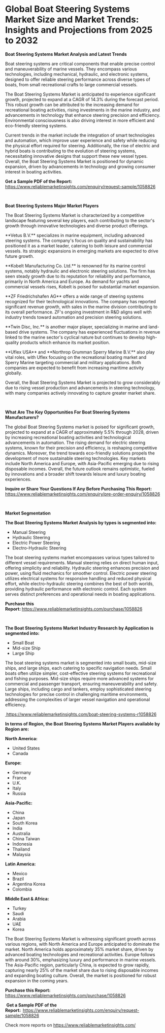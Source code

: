 <p><h1>Global Boat Steering Systems Market Size and Market Trends: Insights and Projections from 2025 to 2032</h1></p><p><strong>Boat Steering Systems Market Analysis and Latest Trends</strong></p>
<p><p>Boat steering systems are critical components that enable precise control and maneuverability of marine vessels. They encompass various technologies, including mechanical, hydraulic, and electronic systems, designed to offer reliable steering performance across diverse types of boats, from small recreational crafts to large commercial vessels.</p><p>The Boat Steering Systems Market is anticipated to experience significant growth, projected to expand at a CAGR of 14.3% during the forecast period. This robust growth can be attributed to the increasing demand for recreational boating activities, rising investments in the marine industry, and advancements in technology that enhance steering precision and efficiency. Environmental consciousness is also driving interest in more efficient and eco-friendly steering systems.</p><p>Current trends in the market include the integration of smart technologies and automation, which improve user experience and safety while reducing the physical effort required for steering. Additionally, the rise of electric and hybrid boats is contributing to the evolution of steering systems, necessitating innovative designs that support these new vessel types. Overall, the Boat Steering Systems Market is positioned for dynamic expansion, driven by advancements in technology and growing consumer interest in boating activities.</p></p>
<p><strong>Get a Sample PDF of the Report:&nbsp;</strong> <a href="https://www.reliablemarketinsights.com/enquiry/request-sample/1058826?utm_campaign=3284&utm_medium=2&utm_source=Github&utm_content=ia&utm_term=10042025&utm_id=boat-steering-systems">https://www.reliablemarketinsights.com/enquiry/request-sample/1058826</a></p>
<p>&nbsp;</p>
<p><strong>Boat Steering Systems Major Market Players</strong></p>
<p><p>The Boat Steering Systems Market is characterized by a competitive landscape featuring several key players, each contributing to the sector's growth through innovative technologies and diverse product offerings.</p><p>**Vetus B.V.** specializes in marine equipment, including advanced steering systems. The company's focus on quality and sustainability has positioned it as a market leader, catering to both leisure and commercial vessels. Its strategic expansions in emerging markets are expected to drive future growth.</p><p>**Kobelt Manufacturing Co. Ltd.** is renowned for its marine control systems, notably hydraulic and electronic steering solutions. The firm has seen steady growth due to its reputation for reliability and performance, primarily in North America and Europe. As demand for yachts and commercial vessels rises, Kobelt is poised for substantial market expansion.</p><p>**ZF Friedrichshafen AG** offers a wide range of steering systems recognized for their technological innovations. The company has reported significant revenue growth, with sales in the marine division contributing to its overall performance. ZF's ongoing investment in R&D aligns well with industry trends toward automation and precision steering solutions.</p><p>**Twin Disc, Inc.** is another major player, specializing in marine and land-based drive systems. The company has experienced fluctuations in revenue linked to the marine sector's cyclical nature but continues to develop high-quality products which enhance its market position.</p><p>**Uflex USA** and **Northrop Grumman Sperry Marine B.V.** also play vital roles, with Uflex focusing on the recreational boating market and Sperry Marine targeting commercial and military applications. Both companies are expected to benefit from increasing maritime activity globally.</p><p>Overall, the Boat Steering Systems Market is projected to grow considerably due to rising vessel production and advancements in steering technology, with many companies actively innovating to capture greater market share.</p></p>
<p>&nbsp;</p>
<p><strong>What Are The Key Opportunities For Boat Steering Systems Manufacturers?</strong></p>
<p><p>The global Boat Steering Systems market is poised for significant growth, projected to expand at a CAGR of approximately 5.5% through 2028, driven by increasing recreational boating activities and technological advancements in automation. The rising demand for electric steering systems, known for their precision and efficiency, is reshaping competitive dynamics. Moreover, the trend towards eco-friendly solutions propels the development of more sustainable steering technologies. Key markets include North America and Europe, with Asia-Pacific emerging due to rising disposable incomes. Overall, the future outlook remains optimistic, fueled by innovations and a broader shift towards leisure and luxury boating experiences.</p></p>
<p><strong>Inquire or Share Your Questions If Any Before Purchasing This Report:</strong> <a href="https://www.reliablemarketinsights.com/enquiry/pre-order-enquiry/1058826?utm_campaign=3284&utm_medium=2&utm_source=Github&utm_content=ia&utm_term=10042025&utm_id=boat-steering-systems">https://www.reliablemarketinsights.com/enquiry/pre-order-enquiry/1058826</a></p>
<p>&nbsp;</p>
<p><strong>Market Segmentation</strong></p>
<p><strong>The Boat Steering Systems Market Analysis by types is segmented into:</strong></p>
<p><ul><li>Manual Steering</li><li>Hydraulic Steering</li><li>Electric Power Steering</li><li>Electro-Hydraulic Steering</li></ul></p>
<p><p>The boat steering systems market encompasses various types tailored to different vessel requirements. Manual steering relies on direct human input, offering simplicity and reliability. Hydraulic steering enhances precision and power, using fluid mechanics for smoother control. Electric power steering utilizes electrical systems for responsive handling and reduced physical effort, while electro-hydraulic steering combines the best of both worlds, providing hydraulic performance with electronic control. Each system serves distinct preferences and operational needs in boating applications.</p></p>
<p><strong>Purchase this Report:&nbsp;</strong><a href="https://www.reliablemarketinsights.com/purchase/1058826?utm_campaign=3284&utm_medium=2&utm_source=Github&utm_content=ia&utm_term=10042025&utm_id=boat-steering-systems">https://www.reliablemarketinsights.com/purchase/1058826</a></p>
<p>&nbsp;</p>
<p><strong>The Boat Steering Systems Market Industry Research by Application is segmented into:</strong></p>
<p><ul><li>Small Boat</li><li>Mid-size Ship</li><li>Large Ship</li></ul></p>
<p><p>The boat steering systems market is segmented into small boats, mid-size ships, and large ships, each catering to specific navigation needs. Small boats often utilize simpler, cost-effective steering systems for recreational and fishing purposes. Mid-size ships require more advanced systems for commercial and passenger transport, ensuring maneuverability and safety. Large ships, including cargo and tankers, employ sophisticated steering technologies for precise control in challenging maritime environments, addressing the complexities of larger vessel navigation and operational efficiency.</p></p>
<p><a href="https://www.reliablemarketinsights.com/boat-steering-systems-r1058826?utm_campaign=3284&utm_medium=2&utm_source=Github&utm_content=ia&utm_term=10042025&utm_id=boat-steering-systems">&nbsp;https://www.reliablemarketinsights.com/boat-steering-systems-r1058826</a></p>
<p><strong>In terms of Region, the Boat Steering Systems Market Players available by Region are:</strong></p>
<p>
    <p> <strong> North America: </strong>
        <ul>
            <li>United States</li>
            <li>Canada</li>
        </ul>
        </p> 
    <p> <strong> Europe: </strong>
        <ul>
            <li>Germany</li>
            <li>France</li>
            <li>U.K.</li>
            <li>Italy</li>
            <li>Russia</li>
        </ul>
        </p> 
    <p> <strong> Asia-Pacific: </strong>
        <ul>
            <li>China</li>
            <li>Japan</li>
            <li>South Korea</li>
            <li>India</li>
            <li>Australia</li>
            <li>China Taiwan</li>
            <li>Indonesia</li>
            <li>Thailand</li>
            <li>Malaysia</li>
        </ul>
        </p> 
    <p> <strong> Latin America: </strong>
        <ul>
            <li>Mexico</li>
            <li>Brazil</li>
            <li>Argentina Korea</li>
            <li>Colombia</li>
        </ul>
        </p> 
    <p> <strong> Middle East & Africa: </strong>
        <ul>
            <li>Turkey</li>
            <li>Saudi</li>
            <li>Arabia</li>
            <li>UAE</li>
            <li>Korea</li>
        </ul>
    </p>
    </p>
<p><p>The Boat Steering Systems Market is witnessing significant growth across various regions, with North America and Europe anticipated to dominate the market. North America holds approximately 35% market share, driven by advanced boating technologies and recreational activities. Europe follows with around 30%, emphasizing luxury and performance in marine vessels. The Asia-Pacific region, particularly China, is expected to grow rapidly, capturing nearly 25% of the market share due to rising disposable incomes and expanding boating culture. Overall, the market is positioned for robust expansion in the coming years.</p></p>
<p><strong>Purchase this Report: </strong><a href="https://www.reliablemarketinsights.com/purchase/1058826?utm_campaign=3284&utm_medium=2&utm_source=Github&utm_content=ia&utm_term=10042025&utm_id=boat-steering-systems">https://www.reliablemarketinsights.com/purchase/1058826</a></p>
<p>&nbsp;<strong>Get a Sample PDF of the Report:&nbsp;&nbsp;</strong><a href="https://www.reliablemarketinsights.com/enquiry/request-sample/1058826?utm_campaign=3284&utm_medium=2&utm_source=Github&utm_content=ia&utm_term=10042025&utm_id=boat-steering-systems">https://www.reliablemarketinsights.com/enquiry/request-sample/1058826</a></p>
<p><strong></strong></p>
<p>Check more reports on <a href="https://www.reliablemarketinsights.com/?utm_campaign=3284&utm_medium=2&utm_source=Github&utm_content=ia&utm_term=10042025&utm_id=boat-steering-systems">https://www.reliablemarketinsights.com/</a></p>